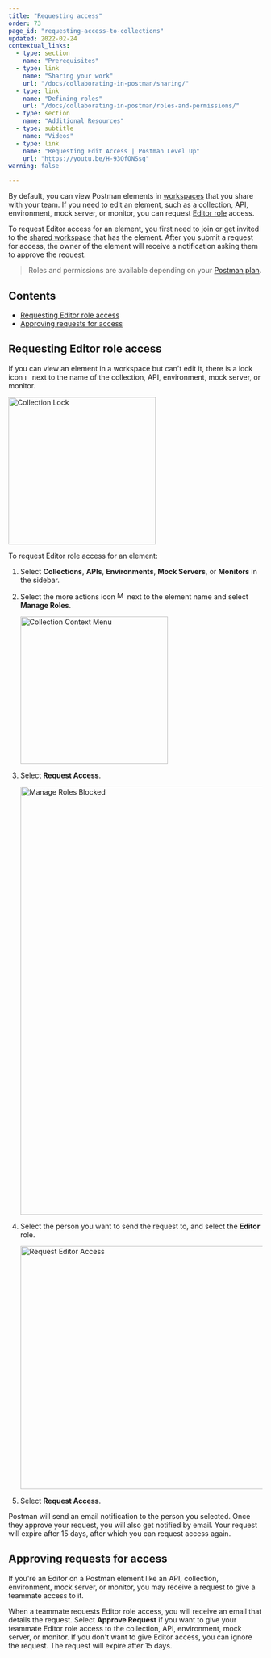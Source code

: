 ```yaml
---
title: "Requesting access"
order: 73
page_id: "requesting-access-to-collections"
updated: 2022-02-24
contextual_links:
  - type: section
    name: "Prerequisites"
  - type: link
    name: "Sharing your work"
    url: "/docs/collaborating-in-postman/sharing/"
  - type: link
    name: "Defining roles"
    url: "/docs/collaborating-in-postman/roles-and-permissions/"
  - type: section
    name: "Additional Resources"
  - type: subtitle
    name: "Videos"
  - type: link
    name: "Requesting Edit Access | Postman Level Up"
    url: "https://youtu.be/H-93OfONSsg"
warning: false

---
```


By default, you can view Postman elements in [workspaces](/docs/collaborating-in-postman/using-workspaces/creating-workspaces/) that you share with your team. If you need to edit an element, such as a collection, API, environment, mock server, or monitor, you can request [Editor role](/docs/collaborating-in-postman/roles-and-permissions/) access.

To request Editor access for an element, you first need to join or get invited to the [shared workspace](/docs/collaborating-in-postman/working-with-your-team/collaboration-overview/) that has the element. After you submit a request for access, the owner of the element will receive a notification asking them to approve the request.

> Roles and permissions are available depending on your [Postman plan](https://www.postman.com/pricing).

## Contents

* [Requesting Editor role access](#requesting-editor-role-access)
* [Approving requests for access](#approving-requests-for-access)

## Requesting Editor role access

If you can view an element in a workspace but can't edit it, there is a lock icon <img alt="Lock icon" src="https://assets.postman.com/postman-docs/icon-lock.jpg#icon" width="11px"> next to the name of the collection, API, environment, mock server, or monitor.

<img alt="Collection Lock" src="https://assets.postman.com/postman-docs/collection-lock-v9-14.jpg" width="292px">

To request Editor role access for an element:

1. Select **Collections**, **APIs**, **Environments**, **Mock Servers**, or **Monitors** in the sidebar.

1. Select the more actions icon <img alt="More actions icon" src="https://assets.postman.com/postman-docs/icon-more-actions-v9.jpg#icon" width="16px"> next to the element name and select **Manage Roles**.

    <img alt="Collection Context Menu" src="https://assets.postman.com/postman-docs/collection-context-menu-v9-14.jpg" width="292px">

1. Select **Request Access**.

    <img alt="Manage Roles Blocked" src="https://assets.postman.com/postman-docs/manage-roles-blocked-v9-14.jpg" width="848">

1. Select the person you want to send the request to, and select the **Editor** role.

    <img alt="Request Editor Access" src="https://assets.postman.com/postman-docs/request-additional-access-v9-14.jpg" width="482">

1. Select **Request Access**.

Postman will send an email notification to the person you selected. Once they approve your request, you will also get notified by email. Your request will expire after 15 days, after which you can request access again.

## Approving requests for access

If you're an Editor on a Postman element like an API, collection, environment, mock server, or monitor, you may receive a request to give a teammate access to it.

When a teammate requests Editor role access, you will receive an email that details the request. Select **Approve Request** if you want to give your teammate Editor role access to the collection, API, environment, mock server, or monitor. If you don't want to give Editor access, you can ignore the request. The request will expire after 15 days.
